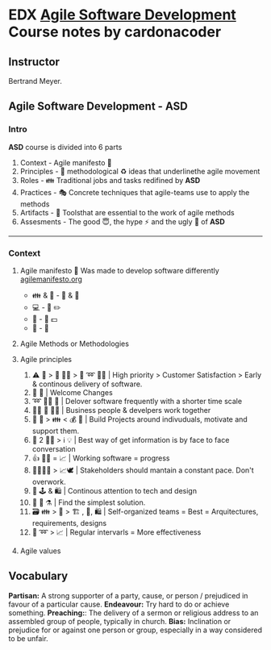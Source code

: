 # EDX [Agile Software Development][edxlink] Course notes by cardonacoder

## Instructor

Bertrand Meyer.

## Agile Software Development - ASD

### Intro

**ASD** course is divided into 6 parts

1. Context - Agile manifesto :scroll:
2. Principles - :key: methodological  :recycle: ideas that underlinethe agile movement
3. Roles - :family: Traditional jobs and tasks redifined by **ASD** 
4. Practices - :performing_arts: Concrete techniques that agile-teams use to apply the methods
5. Artifacts - :wrench: Toolsthat are essential to the work of agile methods
6. Assesments - The good :innocent:, the hype :zap:  and the ugly :frog:  of **ASD**

---

### Context

1. Agile manifesto :scroll:
    Was made to develop software differently [agilemanifesto.org][am]
    - :family: & :handshake: - :scroll: & :wrench:
    - :computer: - :page_facing_up: :pencil2:
    - :couple: - :bookmark_tabs: :dollar:
    - :roller_coaster: - :memo: 
2. Agile Methods or Methodologies

3. Agile principles
    1. :warning: :mount_fuji: > :green_heart: 👩‍💼 > :calendar: :loop: 👨‍💻 | High priority > Customer Satisfaction > Early & continous delivery of software.
    2. :bow: 🔁 | Welcome Changes
    3. :loop: 👨‍💻 :calendar: | Delover software frequently with a shorter time scale
    4. 👩‍💼 🤝 👨‍💻 | Business people & develpers work together
    5. :office: :construction: > 👪 < :moneybag: :sunrise_over_mountains: | Build Projects around indivuduals, motivate and support them.
    6. 🧔 2 👩‍🦰 > :information_source: :bulb: | Best way of get information is by face to face conversation
    7. :+1: 👨‍💻 = :chart_with_upwards_trend: | Working software = progress
    8. 👨‍💻👩‍💼 > :chart_with_upwards_trend:🕊️ | Stakeholders should mantain a constant pace. Don't overwork.
    9. :eyes: 🕹️ & 🛍️ | Continous attention to tech and design
    10. 🔎 🧫 ⚗️ | Find the simplest solution.
    11. 🗃️ 👪 > 🥇 > 🏗️ , 📝, 🛍️ | Self-organized teams = Best = Arquitectures, requirements, designs
    12. :calendar: :loop: > 📈 | Regular intervarls = More effectiveness
4. Agile values

## Vocabulary

**Partisan:** A strong supporter of a party, cause, or person / prejudiced in favour of a particular cause.
**Endeavour:** Try hard to do or achieve something.
**Preaching:**: The delivery of a sermon or religious address to an assembled group of people, typically in church.
**Bias:** Inclination or prejudice for or against one person or group, especially in a way considered to be unfair.

[edxlink]: https://courses.edx.org/courses/course-v1:ETHx+ASD.1x+1T2019/course/
[am]: http://agilemanifesto.org/
